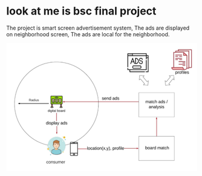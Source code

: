 # look at me is bsc final project

The project is smart screen advertisement system,
The ads are displayed on neighborhood screen,
The ads are local for the neighborhood.

![GitHub Logo](/lookatme.png)

